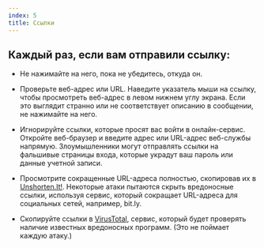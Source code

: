 ```yaml
---
index: 5
title: Ссылки
---
```

## Каждый раз, если вам отправили ссылку:

* Не нажимайте на него, пока не убедитесь, откуда он.

* Проверьте веб-адрес или URL. Наведите указатель мыши на ссылку, чтобы просмотреть веб-адрес в левом нижнем углу экрана. Если это выглядит странно или не соответствует описанию в сообщении, не нажимайте на него.

* Игнорируйте ссылки, которые просят вас войти в онлайн-сервис. Откройте веб-браузер и введите адрес или URL-адрес веб-службы напрямую. Злоумышленники могут отправлять ссылки на фальшивые страницы входа, которые украдут ваш пароль или данные учетной записи.

* Просмотрите сокращенные URL-адреса полностью, скопировав их в [Unshorten.It!](Https://unshorten.it/).
Некоторые атаки пытаются скрыть вредоносные ссылки, используя сервис, который сокращает URL-адреса для социальных сетей, например, bit.ly.

* Скопируйте ссылки в [VirusTotal](https://www.virustotal.com/), сервис, который будет проверять наличие известных вредоносных программ. (Это не поймает каждую атаку.)